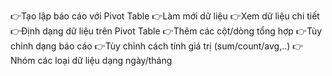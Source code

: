 <!-- \subsection{Bai 1} -->
<!-- #23 Pivot table trong Excel -->

👉Tạo lập báo cáo với Pivot Table
👉Làm mới dữ liệu
👉Xem dữ liệu chi tiết
👉Định dạng dữ liệu trên Pivot Table
👉Thêm các cột/dòng tổng hợp
👉Tùy chỉnh dạng báo cáo
👉Tùy chỉnh cách tính giá trị (sum/count/avg,..)
👉Nhóm các loại dữ liệu dạng ngày/tháng

<!-- \subsection{Bai 2} -->

<!-- \subsection{Bai 3} -->

